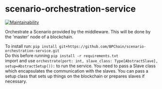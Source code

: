 # scenario-orchestration-service
[![Maintainability](https://api.codeclimate.com/v1/badges/05758af556fd6ab9d0c1/maintainability)](https://codeclimate.com/github/BPChain/scenario-orchestration-service/maintainability)

Orchestrate a Scenario provided by the middleware. This will be done by the 'master' node of a blockchain.

To install run: ```pip install git+https://github.com/BPChain/scenario-orchestration-service.git```
<br/> Do this before running ```pip install -r requirements.txt```
<br /> import and use `orchestrate(port: int, slave_class: Type[AbstractSlave], 
setup=AbstractSetup()):` to run the service. You need to pass a Slave class which encapsulates 
the communication with the slaves. You can pass a setup class that sets up things on the 
blockchain or prepares slaves if necessary.  
